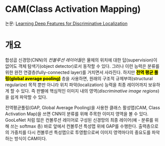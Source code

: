 # CAM(Class Activation Mapping)

논문: [Learning Deep Features for Discriminative Localization](https://arxiv.org/pdf/1512.04150.pdf)

# 개요

합성곱 신경망(CNN)의 *컨볼루션 레이어들*은 물체의 위치에 대한 답(supervision)이 없어도 객체 탐색기(object detector)로서 동작할 수 있다. 그러나 이런 능력은 분류를 위한 완전 연결층(fully-connected layer)를 거치면서 사라진다. 하지만 <mark>**전역 평균 풀링(global average pooling)**</mark> 층을 사용하면, 원래의 구조적 규제부여(structural regularize) 목적 뿐만 아니라 위치 파악(localization) 능력을 최종 레이어까지 보유하게 할 수 있다. 즉 판별에 핵심적인 이미지 내의 영역(*discriminative image regions*)을 쉽게 파악할 수 있다.

전역평균풀링(GAP, Global Average Pooling)을 사용한 클래스 활성맵(CAM, Class Activation Map)을 쓰면 CNN이 분류를 위해 주목한 이미지 영역을 볼 수 있다. GooLeNet 처럼 많은 컨볼루션 레이어로 구성된 신경망의 최종 레이어(예 - 분류를 위해 쓰는 softmax 층) 바로 앞에서 컨볼루션 특성맵 위에 GAP를 수행한다. 출력층으로의 가중치를 다시 컨볼루션 특성맵으로 투영함으로써 이미지 영역마다의 중요도를 파악하는 방식이 CAM이다.